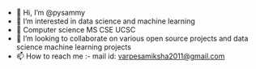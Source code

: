 - 👋 Hi, I’m @pysammy
- 👀 I’m interested in data science and machine learning
- 🌱 Computer science MS CSE UCSC
- 💞️ I’m looking to collaborate on various open source projects and data science machine learning projects
- 📫 How to reach me :- mail id: varpesamiksha2011@gmail.com

<!---
pysammy/pysammy is a ✨ special ✨ repository because its `README.md` (this file) appears on your GitHub profile.
You can click the Preview link to take a look at your changes.
--->
